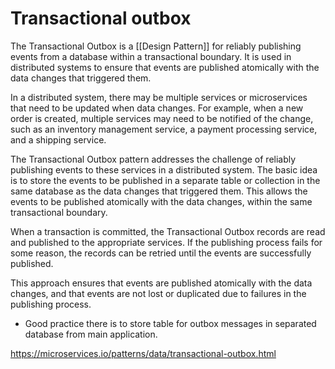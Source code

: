 # Transactional outbox

The Transactional Outbox is a [[Design Pattern]] for reliably publishing events from a database within a transactional boundary. It is used in distributed systems to ensure that events are published atomically with the data changes that triggered them. 

In a distributed system, there may be multiple services or microservices that need to be updated when data changes. For example, when a new order is created, multiple services may need to be notified of the change, such as an inventory management service, a payment processing service, and a shipping service. 

The Transactional Outbox pattern addresses the challenge of reliably publishing events to these services in a distributed system. The basic idea is to store the events to be published in a separate table or collection in the same database as the data changes that triggered them. This allows the events to be published atomically with the data changes, within the same transactional boundary.

When a transaction is committed, the Transactional Outbox records are read and published to the appropriate services. If the publishing process fails for some reason, the records can be retried until the events are successfully published. 

This approach ensures that events are published atomically with the data changes, and that events are not lost or duplicated due to failures in the publishing process. 

- Good practice there is to store table for outbox messages in separated database from main application.

https://microservices.io/patterns/data/transactional-outbox.html